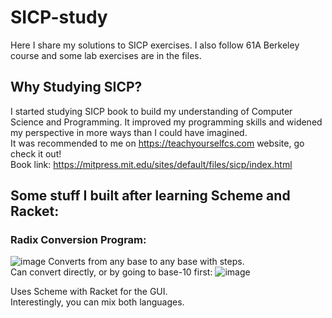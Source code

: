# SICP-study
Here I share my solutions to SICP exercises.
I also follow 61A Berkeley course and some lab exercises are in the files.

## Why Studying SICP?
I started studying SICP book to build my understanding of Computer Science and Programming. 
It improved my programming skills and widened my perspective in more ways than I could have imagined.  
It was recommended to me on https://teachyourselfcs.com website, go check it out!      
Book link: https://mitpress.mit.edu/sites/default/files/sicp/index.html

## Some stuff I built after learning Scheme and Racket:
### Radix Conversion Program:
![image](https://user-images.githubusercontent.com/25433731/162961199-95d798f6-6653-4c04-921d-8226d72eed57.png)
Converts from any base to any base with steps.  
Can convert directly, or by going to base-10 first:
![image](https://user-images.githubusercontent.com/25433731/162961358-f203d67a-adf3-4b01-b801-5ca1ea46d3e7.png)
 
Uses Scheme with Racket for the GUI.  
Interestingly, you can mix both languages.   



